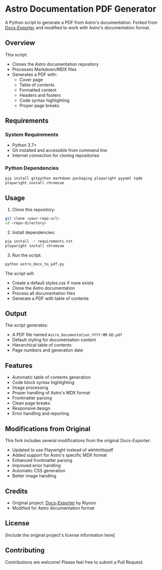 # Astro Documentation PDF Generator

A Python script to generate a PDF from Astro's documentation. Forked from [Docs-Exporter](https://github.com/Riyooo/Docs-Exporter) and modified to work with Astro's documentation format.

## Overview

This script:
- Clones the Astro documentation repository
- Processes Markdown/MDX files
- Generates a PDF with:
  - Cover page
  - Table of contents
  - Formatted content
  - Headers and footers
  - Code syntax highlighting
  - Proper page breaks

## Requirements

### System Requirements
- Python 3.7+
- Git installed and accessible from command line
- Internet connection for cloning repositories

### Python Dependencies
```bash
pip install gitpython markdown packaging playwright pyyaml tqdm
playwright install chromium
```

## Usage

1. Clone this repository:
```bash
git clone <your-repo-url>
cd <repo-directory>
```

2. Install dependencies:
```bash
pip install -r requirements.txt
playwright install chromium
```

3. Run the script:
```bash
python astro_docs_to_pdf.py
```

The script will:
- Create a default styles.css if none exists
- Clone the Astro documentation
- Process all documentation files
- Generate a PDF with table of contents

## Output

The script generates:
- A PDF file named `Astro_Documentation_YYYY-MM-DD.pdf`
- Default styling for documentation content
- Hierarchical table of contents
- Page numbers and generation date

## Features

- Automatic table of contents generation
- Code block syntax highlighting
- Image processing
- Proper handling of Astro's MDX format
- Frontmatter parsing
- Clean page breaks
- Responsive design
- Error handling and reporting

## Modifications from Original

This fork includes several modifications from the original Docs-Exporter:
- Updated to use Playwright instead of wkhtmltopdf
- Added support for Astro's specific MDX format
- Enhanced frontmatter parsing
- Improved error handling
- Automatic CSS generation
- Better image handling

## Credits

- Original project: [Docs-Exporter](https://github.com/Riyooo/Docs-Exporter) by Riyooo
- Modified for Astro documentation format

## License

[Include the original project's license information here]

## Contributing

Contributions are welcome! Please feel free to submit a Pull Request.
